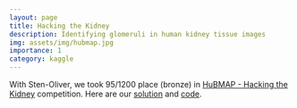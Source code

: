 ```yaml
---
layout: page
title: Hacking the Kidney
description: Identifying glomeruli in human kidney tissue images
img: assets/img/hubmap.jpg
importance: 1
category: kaggle
---
```


With Sten-Oliver, we took 95/1200 place (bronze) in <a href="">HuBMAP - Hacking the Kidney</a> competition. Here are our <a href="https://docs.google.com/presentation/d/1NvEYr9eAS3SV3lCqpO3p6s2SibWfg_Ap9BUkrMUyVbE/edit#slide=id.gd9c237b48d_0_56">solution</a> and <a href="https://github.com/papkov/hubmap">code</a>.
